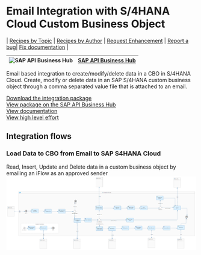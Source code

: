 # Email Integration with S/4HANA Cloud Custom Business Object 

\| [Recipes by Topic](../../readme.md ) \| [Recipes by Author](../../author.md ) \| [Request Enhancement](https://github.com/SAP-samples/cloud-integration-flow/issues/new?assignees=&labels=Recipe%20Fix,enhancement&template=recipe-request.md&title=Improve%20Email%20Integration%20with%20S/4HANA%20Cloud%20Custom%20Business%20Object) \| [Report a bug](https://github.com/SAP-samples/cloud-integration-flow/issues/new?assignees=&labels=Recipe%20Fix,bug&template=bug_report.md&title=Issue%20with%20Email%20Integration%20with%20S/4HANA%20Cloud%20Custom%20Business%20Object)\| [Fix documentation](https://github.com/SAP-samples/cloud-integration-flow/issues/new?assignees=&labels=Recipe%20Fix,documentation&template=bug_report.md&title=Docu%20fix%20Email%20Integration%20with%20S/4HANA%20Cloud%20Custom%20Business%20Object) \| 

 ![SAP API Business Hub](https://github.com/SAPAPIBusinessHub.png?size=50 ) | [SAP API Business Hub](https://api.sap.com/allcommunity) | 
 ----|----| 

Email based integration to create/modify/delete data in a CBO in S/4HANA Cloud. Create, modify or delete data in an SAP S/4HANA custom business object through a comma separated value file that is attached to an email.

<p></p>

[Download the integration package](EmailIntegrationwithS4HANACloudCustomBusinessObject.zip)\
[View package on the SAP API Business Hub](https://api.sap.com/package/EmailIntegrationwithS4HANACloudCustomBusinessObject)\
[View documentation](EmailIntegrationwithS4HANACloudCustomBusinessObject.pdf)\
[View high level effort](effort.md)
## Integration flows
### Load Data to CBO from Email to SAP S4HANA Cloud 
Read, Insert, Update and Delete data in a custom business object by emailing an iFlow as an approved sender \
 ![input-image](Load_Data_to_CBO_from_Email_to_SAP_S4HANA_Cloud.png)